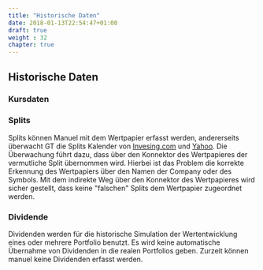 ```yaml
---
title: "Historische Daten"
date: 2018-01-13T22:54:47+01:00
draft: true
weight : 32
chapter: true
---
```

## Historische Daten

### Kursdaten

### Splits
Splits können Manuel mit dem Wertpapier erfasst werden, andererseits überwacht GT die Splits Kalender von [Invesing.com](//www.investing.com/stock-split-calendar/) und [Yahoo](//finance.yahoo.com/calendar/splits). Die Überwachung führt dazu, dass über den Konnektor des Wertpapieres der vermutliche Split übernommen wird. Hierbei ist das Problem die korrekte Erkennung des Wertpapiers über den Namen der Company oder des Symbols. Mit dem indirekte Weg über den Konnektor des Wertpapieres wird sicher gestellt, dass keine "falschen" Splits dem Wertpapier zugeordnet werden.


### Dividende
Dividenden werden für die historische Simulation der Wertentwicklung eines oder mehrere Portfolio benutzt. Es wird keine automatische Übernahme von Dividenden in die realen Portfolios geben. Zurzeit können manuel keine Dividenden erfasst werden.

